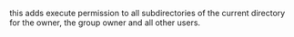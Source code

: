 this adds execute permission to all subdirectories of the current directory for the owner, the group owner and all other users.
